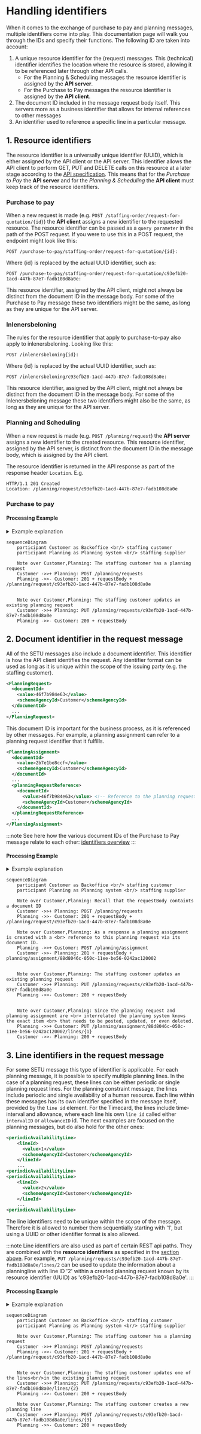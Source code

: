 # Handling identifiers

When it comes to the exchange of purchase to pay and planning messages, multiple identifiers come into play. This documentation page will walk you through the IDs and specify their functions. The following ID are taken into account:

1. A unique resource identifier for the (request) messages. This (technical) identifier identifies the location where the resource is stored, allowing it to be referenced later through other API calls.
    - For the Planning & Scheduling messages the resource identifier is assigned by the **API server**. 
    - For the Purchase to Pay messages the resource identifier is assigned by the **API client**. 
2. The document ID included in the message request body itself. This servers more as a business identifier that allows for internal references to other messages
3. An identifier used to reference a specific line in a particular message.

## 1. Resource identifiers

The resource identifier is a universally unique identifier (UUID), which is either assigned by the API client or the API server. This identifier allows the API client to perform GET, PUT and DELETE calls on this resource at a later stage according to the [API specification](../README.md). This means that for the *Purchase to Pay* the **API server** and for the *Planning & Scheduling* the **API client** must keep track of the resource identifiers.

### Purchase to pay

When a new request is made (e.g. `POST /staffing-order/request-for-quotation/{id}`) the **API client** assigns a new identifier to the requested resource. The resource identifier can be passed as a `query parameter` in the path of the POST request. If you were to use this in a POST request, the endpoint might look like this:

```
POST /purchase-to-pay/staffing-order/request-for-quotation/{id}:
```

Where {id} is replaced by the actual UUID identifier, such as:

```
POST /purchase-to-pay/staffing-order/request-for-quotation/c93efb20-1acd-447b-87e7-fadb108d8a0e:
```

This resource identifier, assigned by the API client, might not always be distinct from the document ID in the message body. For some of the Purchase to Pay message these two identifiers might be the same, as long as they are unique for the API server.

### Inlenersbeloning

The rules for the resource identifier that apply to purchase-to-pay also apply to inlenersbeloning. Looking like this:

```
POST /inlenersbeloning{id}:
```

Where {id} is replaced by the actual UUID identifier, such as:

```
POST /inlenersbeloning/c93efb20-1acd-447b-87e7-fadb108d8a0e:
```

This resource identifier, assigned by the API client, might not always be distinct from the document ID in the message body. For some of the Inlenersbeloning message these two identifiers might also be the same, as long as they are unique for the API server.

### Planning and Scheduling

When a new request is made (e.g. `POST /planning/request`) the **API server** assigns a new identifier to the created resource. This resource identifier, assigned by the API server, is distinct from the document ID in the message body, which is assigned by the API client.

The resource identifier is returned in the API response as part of the response header `Location`. E.g.

```
HTTP/1.1 201 Created
Location: /planning/request/c93efb20-1acd-447b-87e7-fadb108d8a0e
```

### Purchase to pay

#### Processing Example

<details>
<summary>Example explanation</summary>
This example illustrates the process of the usage of the resource identifiers. A planning request is created by making a POST request to the API server. Subsequently, the API server generates a resource identifier (UUID) for the newly created planning request. As a result, the staffing customer is able to modify the newly created planning request by using the received resource identifier.
</details>

```mermaid
sequenceDiagram
    participant Customer as Backoffice <br/> staffing customer
    participant Planning as Planning system <br/> staffing supplier

    Note over Customer,Planning: The staffing customer has a planning request
    Customer ->>+ Planning: POST /planning/requests
    Planning ->>- Customer: 201 + requestBody + /planning/request/c93efb20-1acd-447b-87e7-fadb108d8a0e


    Note over Customer,Planning: The staffing customer updates an existing planning request
    Customer ->>+ Planning: PUT /planning/requests/c93efb20-1acd-447b-87e7-fadb108d8a0e
    Planning ->>- Customer: 200 + requestBody

```

## 2. Document identifier in the request message

All of the SETU messages also include a document identifier. This identifier is how the API client identifies the request. Any identifier format can be used as long as it is unique within the scope of the issuing party (e.g. the staffing customer).

```xml
<PlanningRequest>
  <documentId>
    <value>46f7b984e63</value>
    <schemeAgencyId>Customer</schemeAgencyId>
  </documentId>
  ...
</PlanningRequest>
```

This document ID is important for the business process, as it is referenced by other messages. For example, a planning assignment can refer to a planning request identifier that it fulfills.

```xml
<PlanningAssignment>
  <documentId>
    <value>2b7e1be8ccf</value>
    <schemeAgencyId>Customer</schemeAgencyId>
  </documentId>
  ...
  <planningRequestReference>
    <documentId>
      <value>46f7b984e63</value> <!-- Reference to the planning request in the example above -->
      <schemeAgencyId>Customer</schemeAgencyId>
    </documentId>
  </planningRequestReference>
  ...
</PlanningAssignment>
```

:::note
See here how the various document IDs of the Purchase to Pay message relate to each other: [identifiers overview](../../purchase-to-pay-v2/usage-notes/Identifiers-overview.md)
:::

#### Processing Example

<details>
<summary>Example explanation</summary>
<p>The document ID helps the receiver to identify whether interrelated resource (e.g., a planning assignment) require modification. Let us consider a scenario where the planning request is interlinked with a planning assignment. An update to an existing planning request requires the staffing supplier to also update the planning assignment. </p>


<p>A good example for the purchase to pay message is provided in the sequence diagram about <a href="../../purchase-to-pay/SequenceDiagrams#changes--deletions">deletions and changes</a>.</p>

</details>

```mermaid
sequenceDiagram
    participant Customer as Backoffice <br/> staffing customer
    participant Planning as Planning system <br/> staffing supplier

    Note over Customer,Planning: Recall that the requestBody containts a document ID
    Customer ->>+ Planning: POST /planning/requests
    Planning ->>- Customer: 201 + requestBody + /planning/request/c93efb20-1acd-447b-87e7-fadb108d8a0e

    Note over Customer,Planning: As a response a planning assignment is created with a <br> reference to this planning request via its document ID.
    Planning ->>+ Customer: POST /planning/assignment
    Customer ->>- Planning: 201 + requestBody + planning/assignment/88d8046c-050c-11ee-be56-0242ac120002


    Note over Customer,Planning: The staffing customer updates an existing planning request
    Customer ->>+ Planning: PUT /planning/requests/c93efb20-1acd-447b-87e7-fadb108d8a0e
    Planning ->>- Customer: 200 + requestBody


    Note over Customer,Planning: Since the planning request and planning assignment are <br> interrelated the planning system knows the exact item <br> that needs to be posted, updated, or even deleted.
    Planning ->>+ Customer: PUT /planning/assignment/88d8046c-050c-11ee-be56-0242ac120002/lines/{1}
    Customer ->>- Planning: 200 + requestBody
```

## 3. Line identifiers in the request message

For some SETU message this type of identifier is applicable. For each planning message, it is possible to specify multiple planning lines. In the case of a planning request, these lines can be either periodic or single planning request lines. For the planning constraint message, the lines include periodic and single availability of a human resource. Each line within these messages has its own identifier specified in the message itself, provided by the `line id` element. For the Timecard, the lines include time-interval and allowance, where each line his own `line id` called either `intervalID` or `allowanceID` id. The next examples are focused on the planning messages, but do also hold for the other ones: 

```xml
<periodicAvailabilityLine>
    <lineId>
      <value>1</value>
      <schemeAgencyId>Customer</schemeAgencyId>
    </lineId>
    ...
<periodicAvailabilityLine>
<periodicAvailabilityLine>
    <lineId>
      <value>2</value>
      <schemeAgencyId>Customer</schemeAgencyId>
    </lineId>
    ...
<periodicAvailabilityLine>
```

The line identifiers need to be unique within the scope of the message. Therefore it is allowed to number them sequentially starting with '1', but using a UUID or other identifier format is also allowed.

:::note
Line identifiers are also used as part of certain REST api paths. They are combined with the **resource identifiers** as specified in the [section above](#1-resource-identifiers). For example, `PUT /planning/requests/c93efb20-1acd-447b-87e7-fadb108d8a0e/lines/2` can be used to update the information about a planningline with line ID '2' within a created planning request known by its resource identifier (UUID) as 'c93efb20-1acd-447b-87e7-fadb108d8a0e'.
:::

#### Processing Example

<details>
<summary>Example explanation</summary>
In this scenario, we have a planning request with a single planning line. The creator of this resource intends to make two actions: modifying an existing planning line and posting a new planning line. The process begins with the staffing customer creating a planning request by sending a POST request to the API server. The planning system receives the request and responds with a 201 status code along with the request body and a UUID for the planning request, such as "c93efb20-1acd-447b-87e7-fadb108d8a0e".

Next, the staffing customer wants to modify one of the lines in the existing planning request. They send a PUT request to the API server, where "{2}" represents the line ID to be updated. The staffing customer also wants to add a new planning line. They send a POST request to the API server, where "{3}" represents the new line ID.

</details>

```mermaid
sequenceDiagram
    participant Customer as Backoffice <br/> staffing customer
    participant Planning as Planning system <br/> staffing supplier

    Note over Customer,Planning: The staffing customer has a planning request
    Customer ->>+ Planning: POST /planning/requests
    Planning ->>- Customer: 201 + requestBody + /planning/request/c93efb20-1acd-447b-87e7-fadb108d8a0e


    Note over Customer,Planning: The staffing customer updates one of the lines<br/>in the existing planning request
    Customer ->>+ Planning: PUT /planning/requests/c93efb20-1acd-447b-87e7-fadb108d8a0e/lines/{2}
    Planning ->>- Customer: 200 + requestBody

    Note over Customer,Planning: The staffing customer creates a new planning line
    Customer ->>+ Planning: POST /planning/requests/c93efb20-1acd-447b-87e7-fadb108d8a0e/lines/{3}
    Planning ->>- Customer: 200 + requestBody

```
